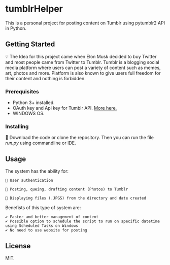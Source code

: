 # tumblrHelper
This is a personal project for posting content on Tumblr using pytumblr2 API in Python.


## Getting Started
💡 The Idea for this project came when Elon Musk decided to buy Twitter and most people came from Twitter to Tumblr. Tumblr is a blogging social media platform where users can post a variety of content such as memes, art, photos and more. Platform is also known to give users full freedom for their content and nothing is forbidden.

### Prerequisites
+ Python 3+ installed.
+ OAuth key and Api key for Tumblr API. [More here.](https://www.tumblr.com/docs/en/api/v2)
+ WINDOWS OS.
### Installing
🔽 Download the code or clone the repository. Then you can run the file *run.py* using commandline or IDE.


## Usage
The system has the ability for:

	📌 User authentication

	📌 Posting, queing, drafting content (Photos) to Tumblr

	📌 Displaying files (.JPGS) from the directory and date created

	
Benefists of this type of system are:

	✔️ Faster and better management of content
	✔️ Possible option to schedule the script to run on specific datetime using Scheduled Tasks on Windows
	✔️ No need to use website for posting


## License
MIT.




